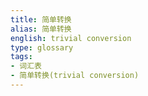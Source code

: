 ```yaml
---
title: 简单转换
alias: 简单转换
english: trivial conversion
type: glossary
tags:
- 词汇表
- 简单转换(trivial conversion)
---
```


